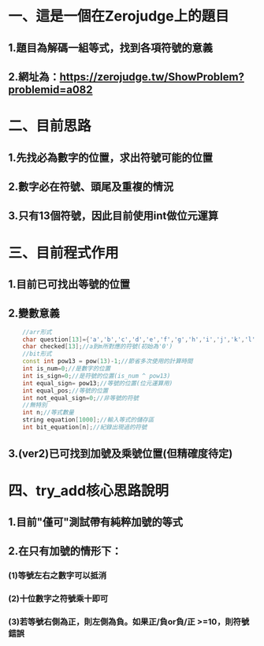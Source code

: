 # 一、這是一個在Zerojudge上的題目
## 1.題目為解碼一組等式，找到各項符號的意義
## 2.網址為：https://zerojudge.tw/ShowProblem?problemid=a082
# 二、目前思路
## 1.先找必為數字的位置，求出符號可能的位置
## 2.數字必在符號、頭尾及重複的情況
## 3.只有13個符號，因此目前使用int做位元運算

# 三、目前程式作用
## 1.目前已可找出等號的位置
## 2.變數意義
```cpp
    //arr形式
    char question[13]={'a','b','c','d','e','f','g','h','i','j','k','l','m'};//0至13對應的字母
    char checked[13];//a到m所對應的符號(初始為'0')
    //bit形式
    const int pow13 = pow(13)-1;//節省多次使用的計算時間
    int is_num=0;//是數字的位置
    int is_sign=0;//是符號的位置(is_num ^ pow13)
    int equal_sign= pow13;//等號的位置(位元運算用)
    int equal_pos;//等號的位置
    int not_equal_sign=0;//非等號的符號
    //無特別
    int n;//等式數量
    string equation[1000];//輸入等式的儲存區
    int bit_equation[n];//紀錄出現過的符號
```
## 3.(ver2)已可找到加號及乘號位置(但精確度待定)
# 四、try_add核心思路說明
## 1.目前"僅可"測試帶有純粹加號的等式
## 2.在只有加號的情形下：
### (1)等號左右之數字可以抵消
### (2)十位數字之符號乘十即可
### (3)若等號右側為正，則左側為負。如果正/負or負/正 >=10，則符號錯誤
